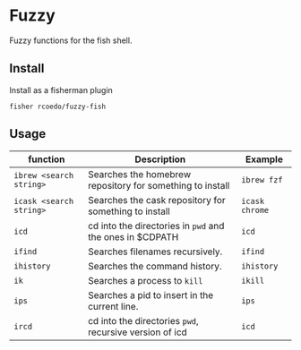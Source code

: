 # Fuzzy

Fuzzy functions for the fish shell.

## Install

Install as a fisherman plugin

```
fisher rcoedo/fuzzy-fish
```

## Usage

| function                    | Description                                               | Example                |
| --------------------------- | ----------------------------------------------------------| -----------------------|
| `ibrew <search string>`     | Searches the homebrew repository for something to install | `ibrew fzf`            |
| `icask <search string>`     | Searches the cask repository for something to install     | `icask chrome`         |
| `icd`                       | cd into the directories in `pwd` and the ones in $CDPATH  | `icd`                  |
| `ifind`                     | Searches filenames recursively.                           | `ifind`                |
| `ihistory`                  | Searches the command history.                             | `ihistory`             |
| `ik`                        | Searches a process to `kill`                              | `ikill`                |
| `ips`                       | Searches a pid to insert in the current line.             | `ips`                  |
| `ircd`                      | cd into the directories `pwd`, recursive version of icd   | `icd`                  |
